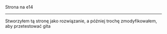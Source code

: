 Strona na e14

----------
Stworzyłem tą stronę jako rozwiązanie, a później trochę zmodyfikowałem, aby przetestować gita